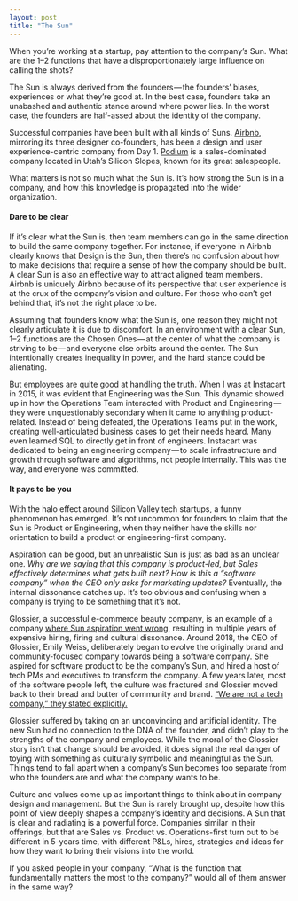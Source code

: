 ```yaml
---
layout: post
title: "The Sun"
---
```


When you’re working at a startup, pay attention to the company’s Sun. What are the 1–2 functions that have a disproportionately large influence on calling the shots? 

The Sun is always derived from the founders — the founders’ biases, experiences or what they’re good at. In the best case, founders take an unabashed and authentic stance around where power lies. In the worst case, the founders are half-assed about the identity of the company. 

Successful companies have been built with all kinds of Suns. [Airbnb](https://airbnb.com/), mirroring its three designer co-founders, has been a design and user experience-centric company from Day 1. [Podium](https://www.podium.com/) is a sales-dominated company located in Utah’s Silicon Slopes, known for its great salespeople. 

What matters is not so much what the Sun is. It’s how strong the Sun is in a company, and how this knowledge is propagated into the wider organization.

#### Dare to be clear

If it’s clear what the Sun is, then team members can go in the same direction to build the same company together. For instance, if everyone in Airbnb clearly knows that Design is the Sun, then there’s no confusion about how to make decisions that require a sense of how the company should be built. A clear Sun is also an effective way to attract aligned team members. Airbnb is uniquely Airbnb because of its perspective that user experience is at the crux of the company’s vision and culture. For those who can’t get behind that, it’s not the right place to be.

Assuming that founders know what the Sun is, one reason they might not clearly articulate it is due to discomfort. In an environment with a clear Sun, 1–2 functions are the Chosen Ones — at the center of what the company is striving to be — and everyone else orbits around the center. The Sun intentionally creates inequality in power, and the hard stance could be alienating.

But employees are quite good at handling the truth. When I was at Instacart in 2015, it was evident that Engineering was the Sun. This dynamic showed up in how the Operations Team interacted with Product and Engineering — they were unquestionably secondary when it came to anything product-related. Instead of being defeated, the Operations Teams put in the work, creating well-articulated business cases to get their needs heard. Many even learned SQL to directly get in front of engineers. Instacart was dedicated to being an engineering company — to scale infrastructure and growth through software and algorithms, not people internally. This was the way, and everyone was committed. 

#### **It pays to be you** 

With the halo effect around Silicon Valley tech startups, a funny phenomenon has emerged. It’s not uncommon for founders to claim that the Sun is Product or Engineering, when they neither have the skills nor orientation to build a product or engineering-first company.

Aspiration can be good, but an unrealistic Sun is just as bad as an unclear one. _Why are we saying that this company is product-led, but Sales effectively determines what gets built next? How is this a “software company” when the CEO only asks for marketing updates?_ Eventually, the internal dissonance catches up. It’s too obvious and confusing when a company is trying to be something that it’s not.

Glossier, a successful e-commerce beauty company, is an example of a company [where Sun aspiration went wrong](https://techcrunch.com/2022/04/08/what-glossier-got-wrong/), resulting in multiple years of expensive hiring, firing and cultural dissonance. Around 2018, the CEO of Glossier, Emily Weiss, deliberately began to evolve the originally brand and community-focused company towards being a software company. She aspired for software product to be the company’s Sun, and hired a host of tech PMs and executives to transform the company. A few years later, most of the software people left, the culture was fractured and Glossier moved back to their bread and butter of community and brand. [“We are not a tech company,” they stated explicitly.](https://medium.com/r?url=https%3A%2F%2Fwww.businessinsider.com%2Fglossier-founder-emily-weiss-tech-dreams-derailed-beauty-skincare-brand-2022-2) 

Glossier suffered by taking on an unconvincing and artificial identity. The new Sun had no connection to the DNA of the founder, and didn’t play to the strengths of the company and employees. While the moral of the Glossier story isn’t that change should be avoided, it does signal the real danger of toying with something as culturally symbolic and meaningful as the Sun. Things tend to fall apart when a company’s Sun becomes too separate from who the founders are and what the company wants to be. 

Culture and values come up as important things to think about in company design and management. But the Sun is rarely brought up, despite how this point of view deeply shapes a company’s identity and decisions. A Sun that is clear and radiating is a powerful force. Companies similar in their offerings, but that are Sales vs. Product vs. Operations-first turn out to be different in 5-years time, with different P&Ls, hires, strategies and ideas for how they want to bring their visions into the world.

If you asked people in your company, “What is the function that fundamentally matters the most to the company?” would all of them answer in the same way?

